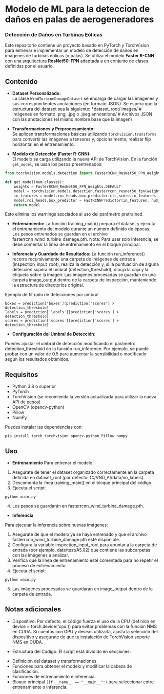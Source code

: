 # Modelo de ML para la deteccion de daños en palas de aerogeneradores

### Detección de Daños en Turbinas Eólicas

Este repositorio contiene un proyecto basado en PyTorch y TorchVision para entrenar e implementar un modelo de detección de daños en imágenes de turbinas eólicas (o palas). Se utiliza el modelo **Faster R-CNN** con una arquitectura **ResNet50-FPN** adaptada a un conjunto de clases definidas por el usuario.

## Contenido

- **Dataset Personalizado:**  
  La clase `WindTurbineDamageDataset` se encarga de cargar las imágenes y sus correspondientes anotaciones (en formato JSON). Se espera que la estructura del dataset sea la siguiente:
  *dataset_root/ images/ # Imágenes en formato .png, .jpg o .jpeg annotations/ # Archivos JSON con las anotaciones (el mismo nombre base que la imagen)

  


- **Transformaciones y Preprocesamiento:**  
Se aplican transformaciones básicas utilizando `torchvision.transforms` para convertir las imágenes a tensores y, opcionalmente, realizar flip horizontal en el entrenamiento.

- **Modelo de Detección (Faster R-CNN):**  
El modelo se carga utilizando la nueva API de TorchVision. En la función `get_model`, se usan los pesos preentrenados:
```python
from torchvision.models.detection import FasterRCNN_ResNet50_FPN_Weights

def get_model(num_classes):
    weights = FasterRCNN_ResNet50_FPN_Weights.DEFAULT
    model = torchvision.models.detection.fasterrcnn_resnet50_fpn(weights=weights)
    in_features = model.roi_heads.box_predictor.cls_score.in_features
    model.roi_heads.box_predictor = FastRCNNPredictor(in_features, num_classes)
    return model
```

Esto elimina los warnings asociados al uso del parámetro pretrained.

- **Entrenamiento:**
La función training_main() prepara el dataset y ejecuta el entrenamiento del modelo durante un número definido de épocas. Los pesos entrenados se guardan en el archivo fasterrcnn_wind_turbine_damage.pth.
Nota: Para usar solo inferencia, se debe comentar la línea de entrenamiento en el bloque principal.

- **Inferencia y Guardado de Resultados:**
La función run_inference() recorre recursivamente una carpeta de imágenes de entrada (inspection_input_root), realiza la detección y, si la puntuación de alguna detección supera el umbral (detection_threshold), dibuja la caja y la etiqueta sobre la imagen. Las imágenes procesadas se guardan en una carpeta image_output dentro de la carpeta de inspección, manteniendo la estructura de directorios original.

Ejemplo de filtrado de detecciones por umbral:
```
boxes = prediction['boxes'][prediction['scores'] > detection_threshold]
labels = prediction['labels'][prediction['scores'] > detection_threshold]
scores = prediction['scores'][prediction['scores'] > detection_threshold]
```


- **Configuración del Umbral de Detección:**

Puedes ajustar el umbral de detección modificando el parámetro detection_threshold en la función run_inference. Por ejemplo, se puede probar con un valor de 0.5 para aumentar la sensibilidad o modificarlo según los resultados obtenidos.

## Requisitos 
* Python 3.8 o superior
* PyTorch
* TorchVision (se recomienda la versión actualizada para utilizar la nueva API de pesos)
* OpenCV (opencv-python)
* Pillow
* NumPy

Puedes instalar las dependencias con:

```
pip install torch torchvision opencv-python Pillow numpy

```

## Uso 
- **Entrenamiento** 
Para entrenar el modelo:

1. Asegúrate de tener el dataset organizado correctamente en la carpeta definida en dataset_root (por defecto: C:/VND_AI/data/no_labels).
2. Descomenta la línea training_main() en el bloque principal del código.
3. Ejecuta el script:

```
python main.py

```

4. Los pesos se guardarán en fasterrcnn_wind_turbine_damage.pth.


- **Inferencia**

Para ejecutar la inferencia sobre nuevas imágenes:

1. Asegúrate de que el modelo ya se haya entrenado y que el archivo fasterrcnn_wind_turbine_damage.pth esté disponible.
2. Configura la variable inspection_input_root para apuntar a la carpeta de entrada (por ejemplo, data/test/A5.02) que contiene las subcarpetas con las imágenes a analizar.
3. Verifica que la línea de entrenamiento esté comentada para no repetir el proceso de entrenamiento.
4. Ejecuta el script: 

```
python main.py

```
5. Las imágenes procesadas se guardarán en image_output dentro de la carpeta de entrada.

## Notas adicionales
* Dispositivo:
Por defecto, el código fuerza el uso de la CPU (definido en device = torch.device('cpu')) para evitar problemas con la función NMS en CUDA. Si cuentas con GPU y deseas utilizarla, ajusta la selección del dispositivo y asegúrate de que tu instalación de TorchVision soporte NMS en CUDA.

* Estructura del Código:
El script está dividido en secciones:

- Definición del dataset y transformaciones.
- Funciones para obtener el modelo y modificar la cabeza de clasificación.
- Funciones de entrenamiento e inferencia.
- Bloque principal ```(if __name__ == "__main__":)``` para seleccionar entre entrenamiento o inferencia.